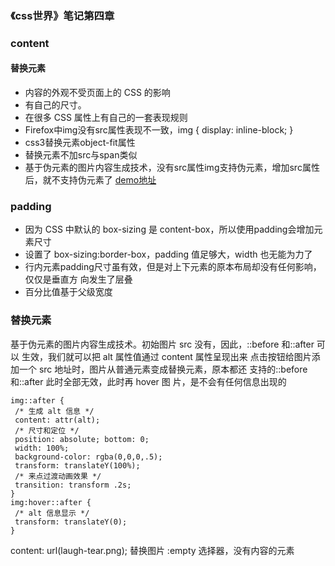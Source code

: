 ### 《css世界》笔记第四章

### content
#### 替换元素
* 内容的外观不受页面上的 CSS 的影响
* 有自己的尺寸。
* 在很多 CSS 属性上有自己的一套表现规则
* Firefox中img没有src属性表现不一致，img { display: inline-block; } 
* css3替换元素object-fit属性
* 替换元素不加src与span类似
* 基于伪元素的图片内容生成技术，没有src属性img支持伪元素，增加src属性后，就不支持伪元素了
[demo地址](4-1.html)




### padding
* 因为 CSS 中默认的 box-sizing 是 content-box，所以使用padding会增加元素尺寸
* 设置了 box-sizing:border-box，padding 值足够大，width 也无能为力了
* 行内元素padding尺寸虽有效，但是对上下元素的原本布局却没有任何影响，仅仅是垂直方
             向发生了层叠
* 百分比值基于父级宽度             
       
### 替换元素
基于伪元素的图片内容生成技术。初始图片 src 没有，因此，::before 和::after 可以
                 生效，我们就可以把 alt 属性值通过 content 属性呈现出来
                 点击按钮给图片添
                 加一个 src 地址时，图片从普通元素变成替换元素，原本都还
                 支持的::before 和::after 此时全部无效，此时再 hover 图
                 片，是不会有任何信息出现的
                 
                 
```
img::after {
 /* 生成 alt 信息 */
 content: attr(alt);
 /* 尺寸和定位 */
 position: absolute; bottom: 0;
 width: 100%;
 background-color: rgba(0,0,0,.5);
 transform: translateY(100%);
 /* 来点过渡动画效果 */
 transition: transform .2s;
}
img:hover::after {
 /* alt 信息显示 */
 transform: translateY(0);
} 
```

content: url(laugh-tear.png); 替换图片
:empty 选择器，没有内容的元素